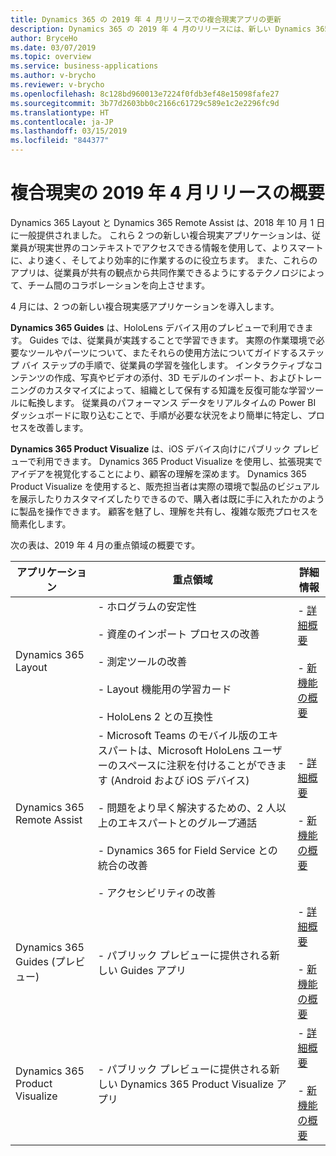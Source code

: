 ```yaml
---
title: Dynamics 365 の 2019 年 4 月リリースでの複合現実アプリの更新
description: Dynamics 365 の 2019 年 4 月のリリースには、新しい Dynamics 365 Product Visualize アプリの導入と、Dynamics 365 Layout および Dynamics 365 Remote Assist への更新が含まれます。
author: BryceHo
ms.date: 03/07/2019
ms.topic: overview
ms.service: business-applications
ms.author: v-brycho
ms.reviewer: v-brycho
ms.openlocfilehash: 8c128bd960013e7224f0fdb3ef48e15098fafe27
ms.sourcegitcommit: 3b77d2603bb0c2166c61729c589e1c2e2296fc9d
ms.translationtype: HT
ms.contentlocale: ja-JP
ms.lasthandoff: 03/15/2019
ms.locfileid: "844377"
---
```

#  <a name="overview-of-mixed-reality-april-19-release"></a>複合現実の 2019 年 4 月リリースの概要

Dynamics 365 Layout と Dynamics 365 Remote Assist は、2018 年 10 月 1 日に一般提供されました。 これら 2 つの新しい複合現実アプリケーションは、従業員が現実世界のコンテキストでアクセスできる情報を使用して、よりスマートに、より速く、そしてより効率的に作業するのに役立ちます。 また、これらのアプリは、従業員が共有の観点から共同作業できるようにするテクノロジによって、チーム間のコラボレーションを向上させます。

4 月には、2 つの新しい複合現実感アプリケーションを導入します。

**Dynamics 365 Guides** は、HoloLens デバイス用のプレビューで利用できます。 Guides では、従業員が実践することで学習できます。 実際の作業環境で必要なツールやパーツについて、またそれらの使用方法についてガイドするステップ バイ ステップの手順で、従業員の学習を強化します。 インタラクティブなコンテンツの作成、写真やビデオの添付、3D モデルのインポート、およびトレーニングのカスタマイズによって、組織として保有する知識を反復可能な学習ツールに転換します。 従業員のパフォーマンス データをリアルタイムの Power BI ダッシュボードに取り込むことで、手順が必要な状況をより簡単に特定し、プロセスを改善します。

**Dynamics 365 Product Visualize** は、iOS デバイス向けにパブリック プレビューで利用できます。 Dynamics 365 Product Visualize を使用し、拡張現実でアイデアを視覚化することにより、顧客の理解を深めます。 Dynamics 365 Product Visualize を使用すると、販売担当者は実際の環境で製品のビジュアルを展示したりカスタマイズしたりできるので、購入者は既に手に入れたかのように製品を操作できます。 顧客を魅了し、理解を共有し、複雑な販売プロセスを簡素化します。

次の表は、2019 年 4 月の重点領域の概要です。

|アプリケーション|重点領域|詳細情報|
|-----------------|------------------------------------------------|------------------------|
|Dynamics 365 Layout|- ホログラムの安定性<br></br> - 資産のインポート プロセスの改善<br></br>- 測定ツールの改善<br></br>- Layout 機能用の学習カード<br></br>- HoloLens 2 との互換性|- [詳細概要](microsoft-dynamics365-layout/index.md)<br></br>- [新機能の概要](microsoft-dynamics365-layout/planned-features.md)|
|Dynamics 365 Remote Assist|- Microsoft Teams のモバイル版のエキスパートは、Microsoft HoloLens ユーザーのスペースに注釈を付けることができます (Android および iOS デバイス)<br></br>- 問題をより早く解決するための、2 人以上のエキスパートとのグループ通話<br></br>- Dynamics 365 for Field Service との統合の改善<br></br>- アクセシビリティの改善|- [詳細概要](microsoft-dynamics365-remote-assist/index.md)<br></br>- [新機能の概要](microsoft-dynamics365-remote-assist/planned-features.md)|
|Dynamics 365 Guides (プレビュー)|- パブリック プレビューに提供される新しい Guides アプリ|- [詳細概要](microsoft-dynamics365-guides/index.md)<br></br>- [新機能の概要](microsoft-dynamics365-guides/planned-features.md)|
|Dynamics 365 Product Visualize|- パブリック プレビューに提供される新しい Dynamics 365 Product Visualize アプリ|- [詳細概要](microsoft-dynamics365-sales-assist/index.md)<br></br>- [新機能の概要](microsoft-dynamics365-sales-assist/planned-features.md)|

